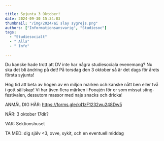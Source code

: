 ```yaml
---

title: Syjunta 3 Oktober!
date: 2024-09-30 15:34:03
thumbnail: "/img/2024/ai slay sygrejs.png"
authors: ["Informationsansvarig", "Studiesoc"]
tags: 
  - "Studiesocialt"
  - " Alla"
  - " Info"

---
```

Du kanske hade trott att DV inte har några studiesociala evenemang? Nu ska det bli ändring på det! På torsdag den 3 oktober så är det dags för årets första syjunta!

Hög tid att beta av högen av en miljon märken och kanske nått ben eller två i gott sällskap! Vi har även flera märken i Fooajén för er som missat sting-festivalen, dessutom massor med najs snacks och dricka!


ANMÄL DIG HÄR: https://forms.gle/k41zF1232wu248Dw5


NÄR: 3 oktober 17dk?

VAR: Sektionshuset

TA MED: dig själv <3, ovve, sykit, och en eventuell middag